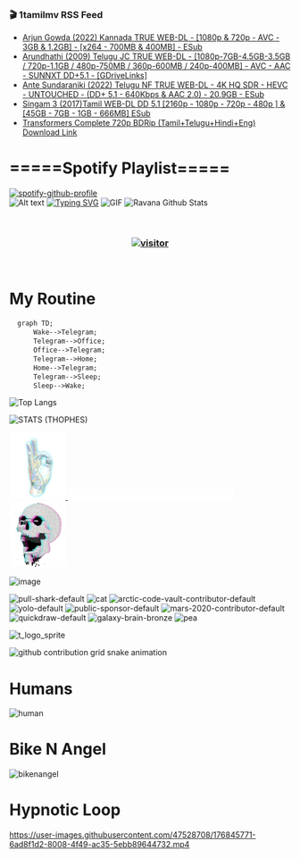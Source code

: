 ### 🎬 1tamilmv RSS Feed

<!-- BLOG-POST-LIST:START -->
- [Arjun Gowda &lpar;2022&rpar; Kannada TRUE WEB-DL - [1080p &amp; 720p - AVC - 3GB &amp; 1.2GB] - [x264 - 700MB &amp; 400MB] - ESub](https://www.1tamilmv.pics/index.php?/forums/topic/166705-arjun-gowda-2022-kannada-true-web-dl-1080p-720p-avc-3gb-12gb-x264-700mb-400mb-esub/&do=findComment&comment=332552)
- [Arundhathi &lpar;2009&rpar; Telugu JC TRUE WEB-DL - [1080p-7GB-4.5GB-3.5GB / 720p-1.1GB / 480p-750MB / 360p-600MB / 240p-400MB] - AVC - AAC - SUNNXT DD+5.1 - [GDriveLinks]](https://www.1tamilmv.pics/index.php?/forums/topic/166704-arundhathi-2009-telugu-jc-true-web-dl-1080p-7gb-45gb-35gb-720p-11gb-480p-750mb-360p-600mb-240p-400mb-avc-aac-sunnxt-dd51-gdrivelinks/&do=findComment&comment=332551)
- [Ante Sundaraniki &lpar;2022&rpar; Telugu NF TRUE WEB-DL - 4K HQ SDR - HEVC - UNTOUCHED - &lpar;DD+ 5.1 - 640Kbps &amp; AAC 2.0&rpar; - 20.9GB - ESub](https://www.1tamilmv.pics/index.php?/forums/topic/166703-ante-sundaraniki-2022-telugu-nf-true-web-dl-4k-hq-sdr-hevc-untouched-dd-51-640kbps-aac-20-209gb-esub/&do=findComment&comment=332550)
- [Singam 3 &lpar;2017&rpar;Tamil WEB-DL DD 5.1 [2160p - 1080p - 720p - 480p ] &amp; [45GB - 7GB - 1GB - 666MB] ESub](https://www.1tamilmv.pics/index.php?/forums/topic/160145-singam-3-2017tamil-web-dl-dd-51-2160p-1080p-720p-480p-45gb-7gb-1gb-666mb-esub/&do=findComment&comment=332549)
- [Transformers Complete 720p BDRip &lpar;Tamil+Telugu+Hindi+Eng&rpar; Download Link](https://www.1tamilmv.pics/index.php?/forums/topic/166702-transformers-complete-720p-bdrip-tamilteluguhindieng-download-link/&do=findComment&comment=332548)
<!-- BLOG-POST-LIST:END -->

# =====Spotify Playlist=====
[![spotify-github-profile](https://spotify-github-profile.vercel.app/api/view?uid=31rfzgmuvvewegdlxvlev4ynz4vu&cover_image=true&theme=default&bar_color=53b14f&bar_color_cover=true)](https://ravana69.github.io/rss)
</br>
![Alt text](https://spotify-recently-played-readme.vercel.app/api?user=31rfzgmuvvewegdlxvlev4ynz4vu)
[![Typing SVG](https://readme-typing-svg.herokuapp.com?color=%2336BCF7&center=true&vCenter=true&multiline=true&height=81&lines=I+AM+RAVANA;CONTACT+ME+ON+TELEGRAM%3A+%40R4V4N4)](https://git.io/typing-svg)
<img align="centre" height="400px" width="490px" alt="GIF" src="https://github.com/ravana69/ravana69/blob/master/rvm.gif" />
![Ravana Github Stats](https://github-readme-stats.vercel.app/api?username=ravana69&&show_icons=true&theme=radical)

<br />
<h3 align="center"> <a href="https://t.me/r4v4n4"><img src="https://profile-counter.glitch.me/ravana69/count.svg" alt="visitor" width="600"></a> </h3>
</br>

<H1>My Routine</H1>

```mermaid
  graph TD;
      Wake-->Telegram;
      Telegram-->Office;
      Office-->Telegram;
      Telegram-->Home;
      Home-->Telegram;
      Telegram-->Sleep;
      Sleep-->Wake;
```
![Top Langs](https://github-readme-stats.vercel.app/api/top-langs/?username=ravana69&&show_icons=true&theme=radical)

![STATS (THOPHES)](https://github-profile-trophy.vercel.app/?username=ravana69&theme=gruvbox&margin-w=10&margin-h=15&column=8)
<br />
<p align="left">
    <a href="#">
        <img width="20%" src="./assets/images/hand.gif" alt="" />
    </a>
    <a href="#">
        <img width="59%" src="./assets/images/spacer.png" alt="" >
    </a>
    <a href="#">
        <img width="20%" src="./assets/images/skull.gif" alt="" />
    </a>
</p>


![image](https://user-images.githubusercontent.com/47528708/175298537-0623dc00-7b1a-4ec1-b5b1-71768763a234.png)

<img width="148" alt="pull-shark-default" src="https://user-images.githubusercontent.com/47528708/176419715-70981865-4dc6-489a-8a1a-06842db67b15.gif"> <img width="148" alt="cat" src="https://user-images.githubusercontent.com/47528708/179149594-60701d0e-e626-415f-9958-80736351eadd.gif"> <img width="148" alt="arctic-code-vault-contributor-default" src="https://user-images.githubusercontent.com/47528708/175267501-e1fbbb8f-c2b2-4882-b865-2ac4debef26c.png"> <img width="148" alt="yolo-default" src="https://user-images.githubusercontent.com/47528708/175267654-281a1880-1129-4b7b-bf2f-de5dd2bc5afa.png"> <img width="148" alt="public-sponsor-default" src="https://user-images.githubusercontent.com/47528708/175268448-2e78cc75-fb25-4d76-bd22-7df520446b45.png"> <img width="148" alt="mars-2020-contributor-default" src="https://user-images.githubusercontent.com/47528708/175268475-de6d987a-3be9-4353-86a5-23b422559355.png"> <img width="148" alt="quickdraw-default" src="https://user-images.githubusercontent.com/47528708/179148665-33e7c2c8-5d95-413e-8b25-6862820a5fe7.png"> <img width="148" alt="galaxy-brain-bronze" src="https://user-images.githubusercontent.com/47528708/176419717-e2fdca8b-0fdc-47dd-9511-a7ff52178a33.gif"> <img width="148" alt="pea" src="https://user-images.githubusercontent.com/47528708/179149608-800ce6e1-7d24-4bfe-8e84-5628e6d5497d.gif">

![t_logo_sprite](https://user-images.githubusercontent.com/47528708/175293007-21ff1792-1fca-4be3-bcae-12fdc3aa414f.svg)

![github contribution grid snake animation](https://raw.githubusercontent.com/ravana69/ravana69/output/github-contribution-grid-snake-dark.svg#gh-dark-mode-only)

# Humans
<img width="170" alt="human" src="https://user-images.githubusercontent.com/47528708/176413829-c142d478-1c96-4c3c-a2a4-2dd35374c335.gif">

# Bike N Angel
<img width="170" alt="bikenangel" src="https://user-images.githubusercontent.com/47528708/176616968-3a44f91e-8016-477c-9bb5-c4689a1adbee.gif">

# Hypnotic Loop

https://user-images.githubusercontent.com/47528708/176845771-6ad8f1d2-8008-4f49-ac35-5ebb89644732.mp4

